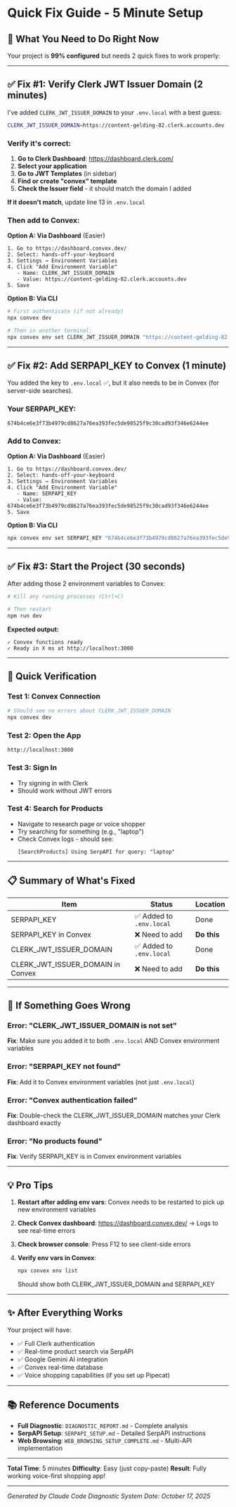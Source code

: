 # Quick Fix Guide - 5 Minute Setup

## 🚨 What You Need to Do Right Now

Your project is **99% configured** but needs 2 quick fixes to work properly:

---

## ✅ Fix #1: Verify Clerk JWT Issuer Domain (2 minutes)

I've added `CLERK_JWT_ISSUER_DOMAIN` to your `.env.local` with a best guess:
```bash
CLERK_JWT_ISSUER_DOMAIN=https://content-gelding-82.clerk.accounts.dev
```

### Verify it's correct:

1. **Go to Clerk Dashboard**: https://dashboard.clerk.com/
2. **Select your application**
3. **Go to JWT Templates** (in sidebar)
4. **Find or create "convex" template**
5. **Check the Issuer field** - it should match the domain I added

**If it doesn't match**, update line 13 in `.env.local`

### Then add to Convex:

**Option A: Via Dashboard** (Easier)
```
1. Go to https://dashboard.convex.dev/
2. Select: hands-off-your-keyboard
3. Settings → Environment Variables
4. Click "Add Environment Variable"
   - Name: CLERK_JWT_ISSUER_DOMAIN
   - Value: https://content-gelding-82.clerk.accounts.dev
5. Save
```

**Option B: Via CLI**
```bash
# First authenticate (if not already)
npx convex dev

# Then in another terminal:
npx convex env set CLERK_JWT_ISSUER_DOMAIN "https://content-gelding-82.clerk.accounts.dev"
```

---

## ✅ Fix #2: Add SERPAPI_KEY to Convex (1 minute)

You added the key to `.env.local` ✅, but it also needs to be in Convex (for server-side searches).

### Your SERPAPI_KEY:
```
674b4ce6e3f73b4979cd8627a76ea393fec5de98525f9c30cad93f346e6244ee
```

### Add to Convex:

**Option A: Via Dashboard** (Easier)
```
1. Go to https://dashboard.convex.dev/
2. Select: hands-off-your-keyboard
3. Settings → Environment Variables
4. Click "Add Environment Variable"
   - Name: SERPAPI_KEY
   - Value: 674b4ce6e3f73b4979cd8627a76ea393fec5de98525f9c30cad93f346e6244ee
5. Save
```

**Option B: Via CLI**
```bash
npx convex env set SERPAPI_KEY "674b4ce6e3f73b4979cd8627a76ea393fec5de98525f9c30cad93f346e6244ee"
```

---

## ✅ Fix #3: Start the Project (30 seconds)

After adding those 2 environment variables to Convex:

```bash
# Kill any running processes (Ctrl+C)

# Then restart
npm run dev
```

**Expected output:**
```
✓ Convex functions ready
✓ Ready in X ms at http://localhost:3000
```

---

## 🎯 Quick Verification

### Test 1: Convex Connection
```bash
# Should see no errors about CLERK_JWT_ISSUER_DOMAIN
npx convex dev
```

### Test 2: Open the App
```
http://localhost:3000
```

### Test 3: Sign In
- Try signing in with Clerk
- Should work without JWT errors

### Test 4: Search for Products
- Navigate to research page or voice shopper
- Try searching for something (e.g., "laptop")
- Check Convex logs - should see:
  ```
  [SearchProducts] Using SerpAPI for query: "laptop"
  ```

---

## 📋 Summary of What's Fixed

| Item | Status | Location |
|------|--------|----------|
| SERPAPI_KEY | ✅ Added to `.env.local` | Done |
| SERPAPI_KEY in Convex | ❌ Need to add | **Do this** |
| CLERK_JWT_ISSUER_DOMAIN | ✅ Added to `.env.local` | Done |
| CLERK_JWT_ISSUER_DOMAIN in Convex | ❌ Need to add | **Do this** |

---

## 🐛 If Something Goes Wrong

### Error: "CLERK_JWT_ISSUER_DOMAIN is not set"
**Fix**: Make sure you added it to both `.env.local` AND Convex environment variables

### Error: "SERPAPI_KEY not found"
**Fix**: Add it to Convex environment variables (not just `.env.local`)

### Error: "Convex authentication failed"
**Fix**: Double-check the CLERK_JWT_ISSUER_DOMAIN matches your Clerk dashboard exactly

### Error: "No products found"
**Fix**: Verify SERPAPI_KEY is in Convex environment variables

---

## 💡 Pro Tips

1. **Restart after adding env vars**: Convex needs to be restarted to pick up new environment variables

2. **Check Convex dashboard**: https://dashboard.convex.dev/ → Logs to see real-time errors

3. **Check browser console**: Press F12 to see client-side errors

4. **Verify env vars in Convex**:
   ```bash
   npx convex env list
   ```
   Should show both CLERK_JWT_ISSUER_DOMAIN and SERPAPI_KEY

---

## ✨ After Everything Works

Your project will have:
- ✅ Full Clerk authentication
- ✅ Real-time product search via SerpAPI
- ✅ Google Gemini AI integration
- ✅ Convex real-time database
- ✅ Voice shopping capabilities (if you set up Pipecat)

---

## 📚 Reference Documents

- **Full Diagnostic**: `DIAGNOSTIC_REPORT.md` - Complete analysis
- **SerpAPI Setup**: `SERPAPI_SETUP.md` - Detailed SerpAPI instructions
- **Web Browsing**: `WEB_BROWSING_SETUP_COMPLETE.md` - Multi-API implementation

---

**Total Time**: 5 minutes
**Difficulty**: Easy (just copy-paste)
**Result**: Fully working voice-first shopping app!

---

_Generated by Claude Code Diagnostic System_
_Date: October 17, 2025_
